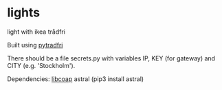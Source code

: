 # lights
light with ikea trådfri

Built using [pytradfri](https://github.com/ggravlingen/pytradfri)

There should be a file secrets.py with variables IP, KEY (for gateway) and CITY (e.g. 'Stockholm').

Dependencies:
[libcoap](https://github.com/home-assistant/libcoap)
astral (pip3 install astral)
